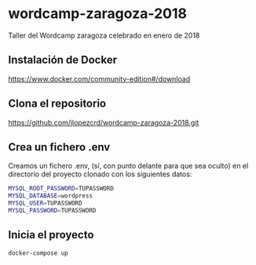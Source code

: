 # wordcamp-zaragoza-2018
Taller del Wordcamp zaragoza celebrado en enero de 2018

## Instalación de Docker
https://www.docker.com/community-edition#/download

## Clona el repositorio
https://github.com/jlopezcrd/wordcamp-zaragoza-2018.git

## Crea un fichero .env
Creamos un fichero .env, (sí, con punto delante para que sea oculto) en el directorio del proyecto clonado con los siguientes datos:

```bash
MYSQL_ROOT_PASSWORD=TUPASSWORD
MYSQL_DATABASE=wordpress
MYSQL_USER=TUPASSWORD
MYSQL_PASSWORD=TUPASSWORD
```

## Inicia el proyecto
```bash
docker-compose up
```
